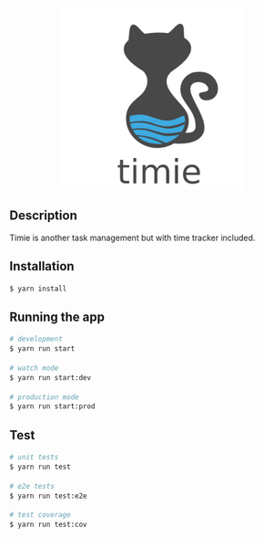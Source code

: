 <p align="center">
  <a href="http://nestjs.com/" target="blank"><img src="timie-logo.png" width="320" alt="Timie Logo" /></a>
</p>

## Description

Timie is another task management but with time tracker included.

## Installation

```bash
$ yarn install
```

## Running the app

```bash
# development
$ yarn run start

# watch mode
$ yarn run start:dev

# production mode
$ yarn run start:prod
```

## Test

```bash
# unit tests
$ yarn run test

# e2e tests
$ yarn run test:e2e

# test coverage
$ yarn run test:cov
```
